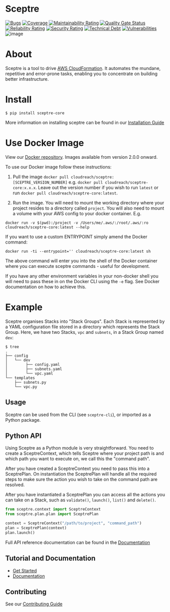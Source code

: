 # Sceptre

[![Bugs](https://sonarcloud.io/api/project_badges/measure?project=Sceptre_sceptre-core&metric=bugs)](https://sonarcloud.io/dashboard?id=Sceptre_sceptre-core)
[![Coverage](https://sonarcloud.io/api/project_badges/measure?project=Sceptre_sceptre-core&metric=coverage)](https://sonarcloud.io/dashboard?id=Sceptre_sceptre-core)
[![Maintainability Rating](https://sonarcloud.io/api/project_badges/measure?project=Sceptre_sceptre-core&metric=sqale_rating)](https://sonarcloud.io/dashboard?id=Sceptre_sceptre-core)
[![Quality Gate Status](https://sonarcloud.io/api/project_badges/measure?project=Sceptre_sceptre-core&metric=alert_status)](https://sonarcloud.io/dashboard?id=Sceptre_sceptre-core)
[![Reliability Rating](https://sonarcloud.io/api/project_badges/measure?project=Sceptre_sceptre-core&metric=reliability_rating)](https://sonarcloud.io/dashboard?id=Sceptre_sceptre-core)
[![Security Rating](https://sonarcloud.io/api/project_badges/measure?project=Sceptre_sceptre-core&metric=security_rating)](https://sonarcloud.io/dashboard?id=Sceptre_sceptre-core)
[![Technical Debt](https://sonarcloud.io/api/project_badges/measure?project=Sceptre_sceptre-core&metric=sqale_index)](https://sonarcloud.io/dashboard?id=Sceptre_sceptre-core)
[![Vulnerabilities](https://sonarcloud.io/api/project_badges/measure?project=Sceptre_sceptre-core&metric=vulnerabilities)](https://sonarcloud.io/dashboard?id=Sceptre_sceptre-core)
![image](https://circleci.com/gh/Sceptre/sceptre-core.png?style=shield)

# About

Sceptre is a tool to drive
[AWS CloudFormation](https://aws.amazon.com/cloudformation). It automates the
mundane, repetitive and error-prone tasks, enabling you to concentrate on
building better infrastructure.

# Install

`$ pip install sceptre-core`

More information on installing sceptre can be found in our
[Installation Guide](https://sceptre.cloudreach.com/latest/docs/install.html)

# Use Docker Image

View our [Docker repository](https://hub.docker.com/r/cloudreach/sceptre).
Images available from version 2.0.0 onward.

To use our Docker image follow these instructions:

1. Pull the image `docker pull cloudreach/sceptre:[SCEPTRE_VERSION_NUMBER]` e.g.
   `docker pull cloudreach/sceptre-core:x.x.x`. Leave out the version number if
   you wish to run `latest` or run `docker pull cloudreach/sceptre-core:latest`.

2. Run the image. You will need to mount the working directory where your
   project resides to a directory called `project`. You will also need to mount
   a volume with your AWS config to your docker container. E.g.

`docker run -v $(pwd):/project -v /Users/me/.aws/:/root/.aws/:ro cloudreach/sceptre-core:latest --help`

If you want to use a custom ENTRYPOINT simply amend the Docker command:

`docker run -ti --entrypoint='' cloudreach/sceptre-core:latest sh`

The above command will enter you into the shell of the Docker container where
you can execute sceptre commands - useful for development.

If you have any other environment variables in your non-docker shell you will
need to pass these in on the Docker CLI using the `-e` flag. See Docker
documentation on how to achieve this.

# Example

Sceptre organises Stacks into "Stack Groups". Each Stack is represented by a
YAML configuration file stored in a directory which represents the Stack Group.
Here, we have two Stacks, `vpc` and `subnets`, in a Stack Group named `dev`:

```
$ tree
.
├── config
│   └── dev
│        ├── config.yaml
│        ├── subnets.yaml
│        └── vpc.yaml
└── templates
    ├── subnets.py
    └── vpc.py
```

## Usage

Sceptre can be used from the CLI (see `sceptre-cli`), or imported as a Python
package.

## Python API

Using Sceptre as a Python module is very straightforward. You need to create a
SceptreContext, which tells Sceptre where your project path is and which path
you want to execute on, we call this the "command path".

After you have created a SceptreContext you need to pass this into a
SceptrePlan. On instantiation the SceptrePlan will handle all the required steps
to make sure the action you wish to take on the command path are resolved.

After you have instantiated a SceptrePlan you can access all the actions you can
take on a Stack, such as `validate()`, `launch()`, `list()` and `delete()`.

```python
from sceptre.context import SceptreContext
from sceptre.plan.plan import SceptrePlan

context = SceptreContext("/path/to/project", "command_path")
plan = SceptrePlan(context)
plan.launch()
```

Full API reference documentation can be found in the
[Documentation](https://sceptre.cloudreach.com/)

## Tutorial and Documentation

- [Get Started](https://sceptre.cloudreach.com/latest/docs/get_started.html)
- [Documentation](https://sceptre.cloudreach.com/)

## Contributing

See our [Contributing Guide](CONTRIBUTING.md)
